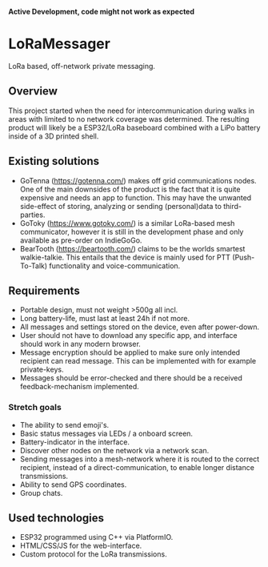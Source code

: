 __Active Development, code might not work as expected__

# LoRaMessager
LoRa based, off-network private messaging.

## Overview
This project started when the need for intercommunication during walks in areas with limited to no network coverage was determined. The resulting product will likely be a ESP32/LoRa baseboard combined with a LiPo battery inside of a 3D printed shell.

## Existing solutions
* GoTenna (https://gotenna.com/) makes off grid communications nodes. One of the main downsides of the product is the fact that it is quite expensive and needs an app to function. This may have the unwanted side-effect of storing, analyzing or sending (personal)data to third-parties.
* GoToky (https://www.gotoky.com/) is a similar LoRa-based mesh communicator, however it is still in the development phase and only available as pre-order on IndieGoGo.
* BearTooth (https://beartooth.com/) claims to be the worlds smartest walkie-talkie. This entails that the device is mainly used for PTT (Push-To-Talk) functionality and voice-communication. 

## Requirements
* Portable design, must not weight >500g all incl.
* Long battery-life, must last at least 24h if not more.
* All messages and settings stored on the device, even after power-down.
* User should not have to download any specific app, and interface should work in any modern browser.
* Message encryption should be applied to make sure only intended recipient can read message. This can be implemented with for example private-keys.
* Messages should be error-checked and there should be a received feedback-mechanism implemented.

### Stretch goals
* The ability to send emoji's.
* Basic status messages via LEDs / a onboard screen.
* Battery-indicator in the interface.
* Discover other nodes on the network via a network scan.
* Sending messages into a mesh-network where it is routed to the correct recipient, instead of a direct-communication, to enable longer distance transmissions.
* Ability to send GPS coordinates.
* Group chats.

## Used technologies
* ESP32 programmed using C++ via PlatformIO.
* HTML/CSS/JS for the web-interface.
* Custom protocol for the LoRa transmissions.
